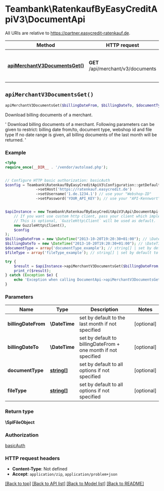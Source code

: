 # Teambank\RatenkaufByEasyCreditApiV3\DocumentApi

All URIs are relative to https://partner.easycredit-ratenkauf.de.

Method | HTTP request | Description
------------- | ------------- | -------------
[**apiMerchantV3DocumentsGet()**](DocumentApi.md#apiMerchantV3DocumentsGet) | **GET** /api/merchant/v3/documents | Download billing documents of a merchant.


## `apiMerchantV3DocumentsGet()`

```php
apiMerchantV3DocumentsGet($billingDateFrom, $billingDateTo, $documentType, $fileType): \SplFileObject
```

Download billing documents of a merchant.

' Download billing documents of a merchant. Following parameters can be given to restrict: billing date from/to, document type, webshop id and file type If no date range is given, all billing documents of the last month will be returned. '

### Example

```php
<?php
require_once(__DIR__ . '/vendor/autoload.php');


// Configure HTTP basic authorization: basicAuth
$config = Teambank\RatenkaufByEasyCreditApiV3\Configuration::getDefaultConfiguration()
              ->setHost('https://ratenkauf.easycredit.de')
              ->setUsername('1.de.1234.1') // use your "Webshop-ID"
              ->setPassword('YOUR_API_KEY'); // use your "API-Kennwort"


$apiInstance = new Teambank\RatenkaufByEasyCreditApiV3\Api\DocumentApi(
    // If you want use custom http client, pass your client which implements `GuzzleHttp\ClientInterface`.
    // This is optional, `GuzzleHttp\Client` will be used as default.
    new GuzzleHttp\Client(),
    $config
);
$billingDateFrom = new \DateTime("2013-10-20T19:20:30+01:00"); // \DateTime | set by default to the last month if not specified
$billingDateTo = new \DateTime("2013-10-20T19:20:30+01:00"); // \DateTime | set by default to billingDateFrom + one month if not specified
$documentType = array('documentType_example'); // string[] | set by default to all options if not specified
$fileType = array('fileType_example'); // string[] | set by default to all options if not specified

try {
    $result = $apiInstance->apiMerchantV3DocumentsGet($billingDateFrom, $billingDateTo, $documentType, $fileType);
    print_r($result);
} catch (Exception $e) {
    echo 'Exception when calling DocumentApi->apiMerchantV3DocumentsGet: ', $e->getMessage(), PHP_EOL;
}
```

### Parameters

Name | Type | Description  | Notes
------------- | ------------- | ------------- | -------------
 **billingDateFrom** | **\DateTime**| set by default to the last month if not specified | [optional]
 **billingDateTo** | **\DateTime**| set by default to billingDateFrom + one month if not specified | [optional]
 **documentType** | [**string[]**](../Model/string.md)| set by default to all options if not specified | [optional]
 **fileType** | [**string[]**](../Model/string.md)| set by default to all options if not specified | [optional]

### Return type

**\SplFileObject**

### Authorization

[basicAuth](../../README.md#basicAuth)

### HTTP request headers

- **Content-Type**: Not defined
- **Accept**: `application/zip`, `application/problem+json`

[[Back to top]](#) [[Back to API list]](../../README.md#endpoints)
[[Back to Model list]](../../README.md#models)
[[Back to README]](../../README.md)
